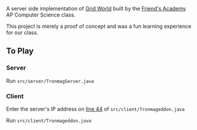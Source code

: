 A server side implementation of [Grid World](https://apstudent.collegeboard.org/apcourse/ap-computer-science-a/about-the-exam/gridworld-case-study) built by the [Friend's Academy](http://fa.org) AP Computer Science class.

This project is merely a proof of concept and was a fun learning experience for our class.

## To Play

### Server

Run `src/server/TronmagServer.java`

### Client

Enter the server's IP address on [line 44](https://github.com/ReedR95/The_Grid/blob/master/src/client/Tronmageddon.java#L44) of `src/client/Tronmageddon.java`

Run `src/client/Tronmageddon.java`
